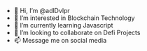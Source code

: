 - 👋 Hi, I’m @adlDvlpr
- 👀 I’m interested in Blockchain Technology
- 🌱 I’m currently learning Javascript
- 💞️ I’m looking to collaborate on Defi Projects
- 📫 Message me on social media

<!---
adlDvlpr/adlDvlpr is a ✨ special ✨ repository because its `README.md` (this file) appears on your GitHub profile.
You can click the Preview link to take a look at your changes.
--->
